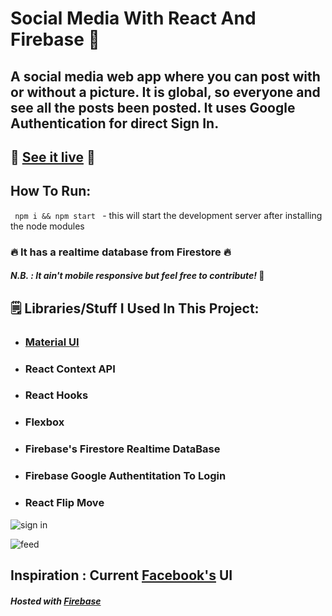 # Social Media With React And Firebase 💬

## A social media web app where you can post with or without a picture. It is global, so everyone and see all the posts been posted. It uses Google Authentication for direct Sign In.

## 🤜 [See it live](https://social-media-af76e.firebaseapp.com/) 🤛

## How To Run:
<code> npm i && npm start </code> - this will start the development server after installing the node modules

### 🔥 It has a realtime database from Firestore 🔥

#### *N.B. : It ain't mobile responsive but feel free to contribute!* 🤙

## 🗒️ Libraries/Stuff I Used In This Project:

* ### [Material UI](https://material-ui.com/)
* ### React Context API 
* ### React Hooks
* ### Flexbox
* ### Firebase's Firestore Realtime DataBase
* ### Firebase Google Authentitation To Login
* ### React Flip Move


![sign in](https://user-images.githubusercontent.com/55017730/92308940-e4d1c980-efbe-11ea-859c-08e024015cf3.jpeg)

![feed](https://user-images.githubusercontent.com/55017730/92308960-fb782080-efbe-11ea-854b-5c1342af9148.jpeg)
 
 
 ## Inspiration : Current [Facebook's](https://www.facebook.com/susnata01) UI
 
 #### *Hosted with [Firebase](https://firebase.google.com/)* 
